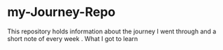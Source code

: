 # my-Journey-Repo
This repository holds information about the journey I went through and a short note of every week . What I got to learn 
